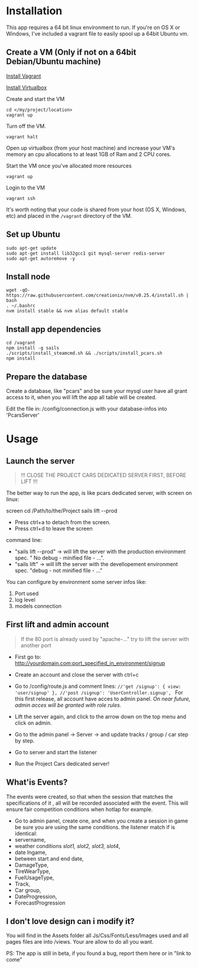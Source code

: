 # Installation

This app requires a 64 bit linux environment to run. If you're on OS X or Windows, I've included a vagrant file to easily spool up a 64bit Ubuntu vm.

## Create a VM (Only if not on a 64bit Debian/Ubuntu machine)
[Install Vagrant](http://docs.vagrantup.com/v2/installation/index.html)

[Install Virtualbox](https://www.virtualbox.org/wiki/Downloads)

Create and start the VM
```
cd </my/project/location>
vagrant up
```

Turn off the VM.
```
vagrant halt
```

Open up virtualbox (from your host machine) and increase your VM's memory an cpu allocations to at least 1GB of Ram and 2 CPU cores.

Start the VM once you've allocated more resources
```
vagrant up
```

Login to the VM
```
vagrant ssh
```
It's worth noting that your code is shared from your host (OS X, Windows, etc) and placed in the `/vagrant` directory of the VM.



## Set up Ubuntu
```
sudo apt-get update
sudo apt-get install lib32gcc1 git mysql-server redis-server
sudo apt-get autoremove -y
```

## Install node
```
wget -qO- https://raw.githubusercontent.com/creationix/nvm/v0.25.4/install.sh | bash
. ~/.bashrc
nvm install stable && nvm alias default stable
```

## Install app dependencies
```
cd /vagrant
npm install -g sails
./scripts/install_steamcmd.sh && ./scripts/install_pcars.sh
npm install
```

## Prepare the database

Create a database, like "pcars" and be sure your mysql user have all grant access to it, when you will lift the app all table will be created.

Edit the file in: /config/connection.js with your database-infos into 'PcarsServer'

# Usage

## Launch the server

> !!! CLOSE THE PROJECT CARS DEDICATED SERVER FIRST, BEFORE LIFT !!!

The better way to run the app, is like pcars dedicated server, with screen on linux:

screen
cd /Path/to/the/Project
sails lift --prod

- Press ctrl­+a  to detach from the screen.
- Press ctrl+­d to leave the screen

command line:
- "sails lift --prod" -> will lift the server with the production environment spec.  " No debug - minified file  -  ...".
- "sails lift" -> will lift the server with the devellopement environment spec. "debug  - not minified file - ..."

You can configure by environment some server infos like:
1. Port used
2. log level
3. models connection

## First lift and admin account

> If the 80 port is already used by "apache-..." try to lift the server
> with another port

- First go to: http://yourdomain.com:port_specified_in_environment/signup

- Create an account and close the server with ctrl+c

- Go to /config/route.js and comment lines:
`//'get /signup': { view: 'user/signup' },
//'post /signup': 'UserController.signup',
`
For this first release, all account have acces to admin panel.
*On near future, admin acces will be granted with role rules.*

- Lift the server again, and click to the arrow down on the top menu and click on admin.
- Go to the admin panel -> Server -> and update tracks / group / car step by step.
- Go to server and start the listener
- Run the Project Cars dedicated server!

## What'is Events?

The events were created, so that when the session that matches the specifications of it , all will be recorded associated with the event. This will ensure fair competition conditions when hotlap for example.

- Go to admin panel, create one, and when you create a session in game be sure you are using the same conditions. the listener match if is identical:
-  servername,
- weather conditions *slot1, slot2, slot3, slot4*,
- date Ingame,
- between start and end date,
- DamageType,
- TireWearType,
- FuelUsageType,
- Track,
- Car group,
- DateProgression,
- ForecastProgression

## I don't love design can i modify it?

You will find in the Assets folder all Js/Css/Fonts/Less/Images used and all pages files are into /views. Your are allow to do all you want.


PS: The app is still in beta, if you found a bug, report them here or in "link to come"
